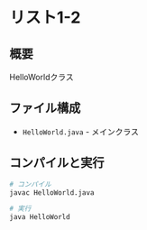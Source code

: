 # リスト1-2

## 概要
HelloWorldクラス

## ファイル構成
- `HelloWorld.java` - メインクラス

## コンパイルと実行
```bash
# コンパイル
javac HelloWorld.java

# 実行
java HelloWorld
```
